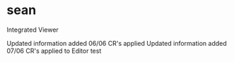 # sean
Integrated Viewer


Updated information added 06/06 CR's applied
Updated information added 07/06 CR's applied to Editor
test
